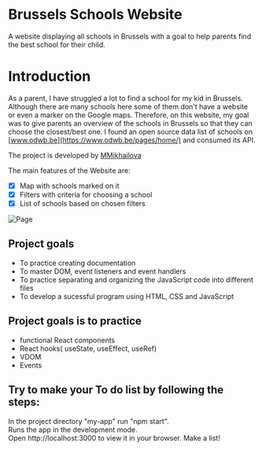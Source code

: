 # Brussels Schools Website
 A website displaying all schools in Brussels with a goal to help parents find the best school for their child.
 
# Introduction

As a parent, I have struggled a lot to find a school for my kid in Brussels.
Although there are many schools here some of them don't have a website or even a marker on the Google maps.
Therefore, on this website, my goal was to give parents an overview of the schools in Brussels so that they can choose the closest/best one.
I found an open source data list of schools on [www.odwb.be](https://www.odwb.be/pages/home/) and consumed its API.


The project is developed by [MMikhailova](https://github.com/MMikhailova)

The main features of the Website are:

- [x] Map with schools marked on it
- [x] Filters with criteria for choosing a school
- [x] List of schools based on chosen filters

![Page](/public/Screenshot%202023-01-26%20at%2013.57.12.png)
## Project goals

- To practice creating documentation
- To master DOM, event listeners and event handlers
- To practice separating and organizing the JavaScript code into different files
- To develop a sucessful program using HTML, CSS and JavaScript


## Project goals is to practice
- functional React components
- React hooks( useState, useEffect, useRef)
- VDOM
- Events


## Try to make your To do list by following the steps:   

In the project directory "my-app" run "npm start".   
Runs the app in the development mode.  
Open http://localhost:3000 to view it in your browser.
Make a list!


